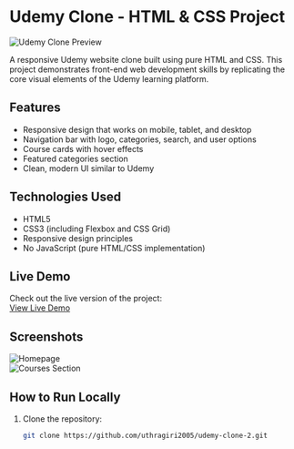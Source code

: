 # Udemy Clone - HTML & CSS Project

![Udemy Clone Preview](https://uthragiri2005.github.io/udemy-clone-2/screenshot.png) <!-- Add a screenshot if available -->

A responsive Udemy website clone built using pure HTML and CSS. This project demonstrates front-end web development skills by replicating the core visual elements of the Udemy learning platform.

## Features

- Responsive design that works on mobile, tablet, and desktop
- Navigation bar with logo, categories, search, and user options
- Course cards with hover effects
- Featured categories section
- Clean, modern UI similar to Udemy

## Technologies Used

- HTML5
- CSS3 (including Flexbox and CSS Grid)
- Responsive design principles
- No JavaScript (pure HTML/CSS implementation)

## Live Demo

Check out the live version of the project:  
[View Live Demo](https://uthragiri2005.github.io/udemy-clone-2/)

## Screenshots

<!-- Add your screenshots here if available -->
![Homepage](screenshots/home.png)  
![Courses Section](screenshots/courses.png)

## How to Run Locally

1. Clone the repository:
   ```bash
   git clone https://github.com/uthragiri2005/udemy-clone-2.git
